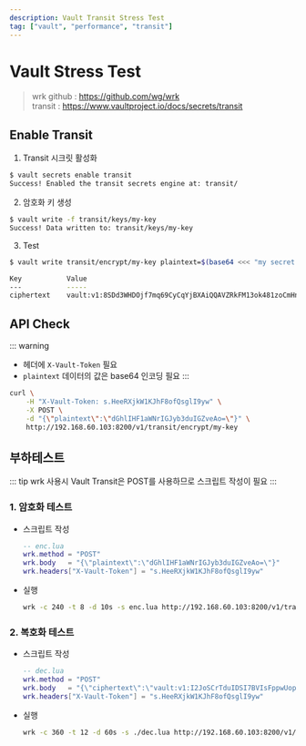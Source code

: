 ```yaml
---
description: Vault Transit Stress Test
tag: ["vault", "performance", "transit"]
---
```

# Vault Stress Test

> wrk github : <https://github.com/wg/wrk>  
> transit : <https://www.vaultproject.io/docs/secrets/transit>

## Enable Transit

1. Transit 시크릿 활성화
  ```bash
  $ vault secrets enable transit
  Success! Enabled the transit secrets engine at: transit/
  ```

2. 암호화 키 생성
  ```bash
  $ vault write -f transit/keys/my-key
  Success! Data written to: transit/keys/my-key
  ```

3. Test
  ```bash
  $ vault write transit/encrypt/my-key plaintext=$(base64 <<< "my secret data")

  Key           Value
  ---           -----
  ciphertext    vault:v1:8SDd3WHDOjf7mq69CyCqYjBXAiQQAVZRkFM13ok481zoCmHnSeDX9vyf7w==
  ```

## API Check

::: warning
- 헤더에 `X-Vault-Token` 필요
- `plaintext` 데이터의 값은 base64 인코딩 필요
:::

```bash
curl \
    -H "X-Vault-Token: s.HeeRXjkW1KJhF8ofQsglI9yw" \
    -X POST \
    -d "{\"plaintext\":\"dGhlIHF1aWNrIGJyb3duIGZveAo=\"}" \
    http://192.168.60.103:8200/v1/transit/encrypt/my-key
```

## 부하테스트

::: tip
wrk 사용시 Vault Transit은 POST를 사용하므로 스크립트 작성이 필요
:::

### 1. 암호화 테스트

- 스크립트 작성
  ```lua
  -- enc.lua
  wrk.method = "POST"
  wrk.body   = "{\"plaintext\":\"dGhlIHF1aWNrIGJyb3duIGZveAo=\"}"
  wrk.headers["X-Vault-Token"] = "s.HeeRXjkW1KJhF8ofQsglI9yw"
  ```

- 실행
  ```bash
  wrk -c 240 -t 8 -d 10s -s enc.lua http://192.168.60.103:8200/v1/transit/encrypt/my-key
  ```

### 2. 복호화 테스트

- 스크립트 작성
  ```lua
  -- dec.lua
  wrk.method = "POST"
  wrk.body   = "{\"ciphertext\":\"vault:v1:I2JoSCrTduIDSI7BVIsFppwUop+YHFHejUbaHGeC7sb19CVZaYHEwicuJaXHxP/4\"}"
  wrk.headers["X-Vault-Token"] = "s.HeeRXjkW1KJhF8ofQsglI9yw"
  ```

- 실행
  ```bash
  wrk -c 360 -t 12 -d 60s -s ./dec.lua http://192.168.60.103:8200/v1/transit/decrypt/my-key
  ```